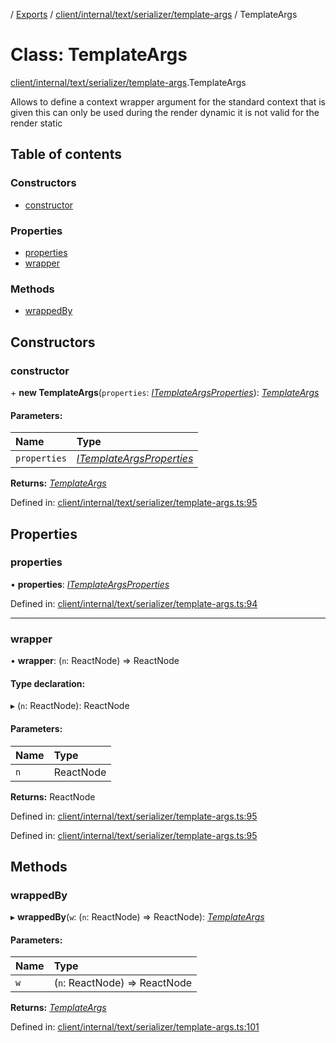 [](../README.md) / [Exports](../modules.md) / [client/internal/text/serializer/template-args](../modules/client_internal_text_serializer_template_args.md) / TemplateArgs

# Class: TemplateArgs

[client/internal/text/serializer/template-args](../modules/client_internal_text_serializer_template_args.md).TemplateArgs

Allows to define a context wrapper argument for the standard context
that is given this can only be used during the render dynamic
it is not valid for the render static

## Table of contents

### Constructors

- [constructor](client_internal_text_serializer_template_args.templateargs.md#constructor)

### Properties

- [properties](client_internal_text_serializer_template_args.templateargs.md#properties)
- [wrapper](client_internal_text_serializer_template_args.templateargs.md#wrapper)

### Methods

- [wrappedBy](client_internal_text_serializer_template_args.templateargs.md#wrappedby)

## Constructors

### constructor

\+ **new TemplateArgs**(`properties`: [*ITemplateArgsProperties*](../interfaces/client_internal_text_serializer_template_args.itemplateargsproperties.md)): [*TemplateArgs*](client_internal_text_serializer_template_args.templateargs.md)

#### Parameters:

Name | Type |
:------ | :------ |
`properties` | [*ITemplateArgsProperties*](../interfaces/client_internal_text_serializer_template_args.itemplateargsproperties.md) |

**Returns:** [*TemplateArgs*](client_internal_text_serializer_template_args.templateargs.md)

Defined in: [client/internal/text/serializer/template-args.ts:95](https://github.com/onzag/itemize/blob/0e9b128c/client/internal/text/serializer/template-args.ts#L95)

## Properties

### properties

• **properties**: [*ITemplateArgsProperties*](../interfaces/client_internal_text_serializer_template_args.itemplateargsproperties.md)

Defined in: [client/internal/text/serializer/template-args.ts:94](https://github.com/onzag/itemize/blob/0e9b128c/client/internal/text/serializer/template-args.ts#L94)

___

### wrapper

• **wrapper**: (`n`: ReactNode) => ReactNode

#### Type declaration:

▸ (`n`: ReactNode): ReactNode

#### Parameters:

Name | Type |
:------ | :------ |
`n` | ReactNode |

**Returns:** ReactNode

Defined in: [client/internal/text/serializer/template-args.ts:95](https://github.com/onzag/itemize/blob/0e9b128c/client/internal/text/serializer/template-args.ts#L95)

Defined in: [client/internal/text/serializer/template-args.ts:95](https://github.com/onzag/itemize/blob/0e9b128c/client/internal/text/serializer/template-args.ts#L95)

## Methods

### wrappedBy

▸ **wrappedBy**(`w`: (`n`: ReactNode) => ReactNode): [*TemplateArgs*](client_internal_text_serializer_template_args.templateargs.md)

#### Parameters:

Name | Type |
:------ | :------ |
`w` | (`n`: ReactNode) => ReactNode |

**Returns:** [*TemplateArgs*](client_internal_text_serializer_template_args.templateargs.md)

Defined in: [client/internal/text/serializer/template-args.ts:101](https://github.com/onzag/itemize/blob/0e9b128c/client/internal/text/serializer/template-args.ts#L101)
